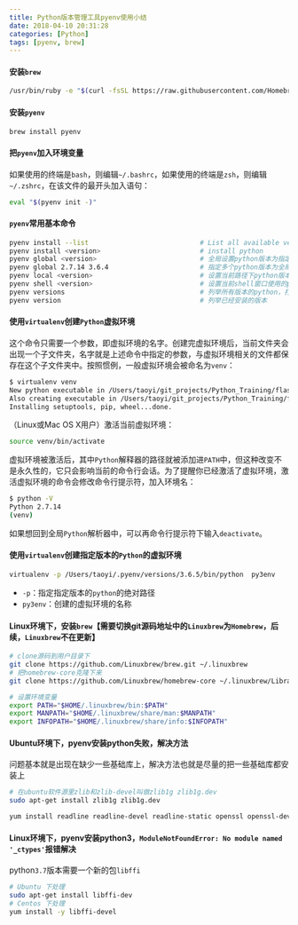 ```yaml
---
title: Python版本管理工具pyenv使用小结
date: 2018-04-10 20:31:28
categories: [Python]
tags: [pyenv, brew]
---
```


#### 安装``brew``
```bash
/usr/bin/ruby -e "$(curl -fsSL https://raw.githubusercontent.com/Homebrew/install/master/install)"
```

  <!--more-->

#### 安装``pyenv``
```bash
brew install pyenv
```

#### 把``pyenv``加入环境变量
如果使用的终端是``bash``，则编辑``~/.bashrc``，如果使用的终端是``zsh``，则编辑``~/.zshrc``，在该文件的最开头加入语句：
```bash
eval "$(pyenv init -)"
```

#### ``pyenv``常用基本命令
```bash
pyenv install --list                            # List all available versions
pyenv install <version>                         # install python
pyenv global <version>                          # 全局设置python版本为指定版本
pyenv global 2.7.14 3.6.4                       # 指定多个python版本为全局版本，有顺序
pyenv local <version>                           # 设置当前路径下python版本为指定版本
pyenv shell <version>                           # 设置当前shell窗口使用的python版本为指定版本
pyenv versions                                  # 列举所有版本的python，打``*``的为当前指定的全局版本
pyenv version                                   # 列举已经安装的版本
```

#### 使用``virtualenv``创建``Python``虚拟环境
这个命令只需要一个参数，即虚拟环境的名字。创建完虚拟环境后，当前文件夹会出现一个子文件夹，名字就是上述命令中指定的参数，与虚拟环境相关的文件都保存在这个子文件夹中。按照惯例，一般虚拟环境会被命名为``venv``：
```bash
$ virtualenv venv
New python executable in /Users/taoyi/git_projects/Python_Training/flasky/venv/bin/python2.7
Also creating executable in /Users/taoyi/git_projects/Python_Training/flasky/venv/bin/python
Installing setuptools, pip, wheel...done.
```
（Linux或Mac OS X用户）激活当前虚拟环境：
```bash
source venv/bin/activate
```
虚拟环境被激活后，其中``Python``解释器的路径就被添加进``PATH``中，但这种改变不是永久性的，它只会影响当前的命令行会话。为了提醒你已经激活了虚拟环境，激活虚拟环境的命令会修改命令行提示符，加入环境名：
```bash
$ python -V
Python 2.7.14
(venv)
```
如果想回到全局``Python``解析器中，可以再命令行提示符下输入``deactivate``。

#### 使用``virtualenv``创建指定版本的``Python``的虚拟环境
```bash
virtualenv -p /Users/taoyi/.pyenv/versions/3.6.5/bin/python  py3env
```
 - ``-p``：指定指定版本的``python``的绝对路径
 - ``py3env``：创建的虚拟环境的名称

#### Linux环境下，安装``brew``【需要切换git源码地址中的`Linuxbrew`为`Homebrew`，后续，`Linuxbrew`不在更新】
```bash
# clone源码到用户目录下
git clone https://github.com/Linuxbrew/brew.git ~/.linuxbrew
# 把homebrew-core克隆下来
git clone https://github.com/Linuxbrew/homebrew-core ~/.linuxbrew/Library/Taps/homebrew

# 设置环境变量
export PATH="$HOME/.linuxbrew/bin:$PATH"
export MANPATH="$HOME/.linuxbrew/share/man:$MANPATH"
export INFOPATH="$HOME/.linuxbrew/share/info:$INFOPATH"
```

#### Ubuntu环境下，pyenv安装python失败，解决方法
问题基本就是出现在缺少一些基础库上，解决方法也就是尽量的把一些基础库都安装上
```bash
# 在ubuntu软件源里zlib和zlib-devel叫做zlib1g zlib1g.dev
sudo apt-get install zlib1g zlib1g.dev
```

```bash
yum install readline readline-devel readline-static openssl openssl-devel openssl-static sqlite-devel bzip2-devel bzip2-libs build-essential libssl-dev zlib1g-dev libbz2-dev libreadline-dev libsqlite3-dev wget curl llvm
```

#### Linux环境下，pyenv安装python3，``ModuleNotFoundError: No module named '_ctypes'``报错解决
python`3.7`版本需要一个新的包`libffi`
```bash
# Ubuntu 下处理
sudo apt-get install libffi-dev
# Centos 下处理
yum install -y libffi-devel
```